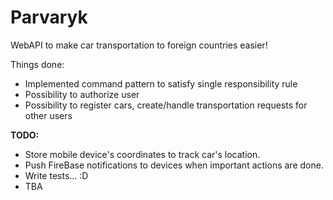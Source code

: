 # Parvaryk
WebAPI to make car transportation to foreign countries easier!

Things done:
- Implemented command pattern to satisfy single responsibility rule
- Possibility to authorize user
- Possibility to register cars, create/handle transportation requests for other users

<b>TODO:</b>
- Store mobile device's coordinates to track car's location.
- Push FireBase notifications to devices when important actions are done.
- Write tests... :D
- TBA
